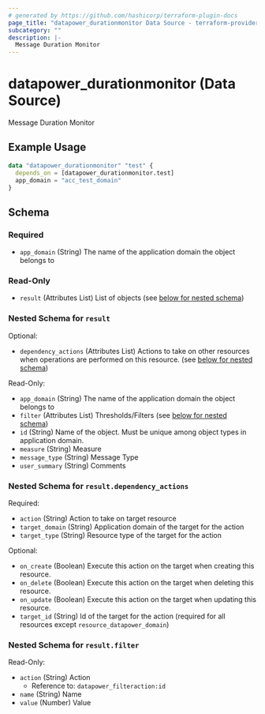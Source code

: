 ```yaml
---
# generated by https://github.com/hashicorp/terraform-plugin-docs
page_title: "datapower_durationmonitor Data Source - terraform-provider-datapower"
subcategory: ""
description: |-
  Message Duration Monitor
---
```


# datapower_durationmonitor (Data Source)

Message Duration Monitor

## Example Usage

```terraform
data "datapower_durationmonitor" "test" {
  depends_on = [datapower_durationmonitor.test]
  app_domain = "acc_test_domain"
}
```

<!-- schema generated by tfplugindocs -->
## Schema

### Required

- `app_domain` (String) The name of the application domain the object belongs to

### Read-Only

- `result` (Attributes List) List of objects (see [below for nested schema](#nestedatt--result))

<a id="nestedatt--result"></a>
### Nested Schema for `result`

Optional:

- `dependency_actions` (Attributes List) Actions to take on other resources when operations are performed on this resource. (see [below for nested schema](#nestedatt--result--dependency_actions))

Read-Only:

- `app_domain` (String) The name of the application domain the object belongs to
- `filter` (Attributes List) Thresholds/Filters (see [below for nested schema](#nestedatt--result--filter))
- `id` (String) Name of the object. Must be unique among object types in application domain.
- `measure` (String) Measure
- `message_type` (String) Message Type
- `user_summary` (String) Comments

<a id="nestedatt--result--dependency_actions"></a>
### Nested Schema for `result.dependency_actions`

Required:

- `action` (String) Action to take on target resource
- `target_domain` (String) Application domain of the target for the action
- `target_type` (String) Resource type of the target for the action

Optional:

- `on_create` (Boolean) Execute this action on the target when creating this resource.
- `on_delete` (Boolean) Execute this action on the target when deleting this resource.
- `on_update` (Boolean) Execute this action on the target when updating this resource.
- `target_id` (String) Id of the target for the action (required for all resources except `resource_datapower_domain`)


<a id="nestedatt--result--filter"></a>
### Nested Schema for `result.filter`

Read-Only:

- `action` (String) Action
  - Reference to: `datapower_filteraction:id`
- `name` (String) Name
- `value` (Number) Value
